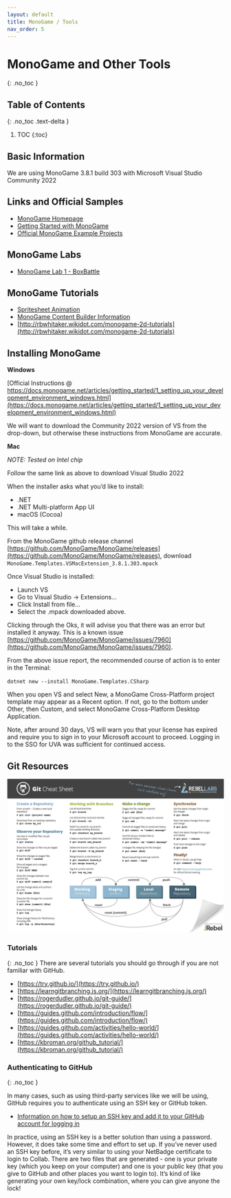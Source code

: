 ```yaml
---
layout: default
title: MonoGame / Tools
nav_order: 5
---
```


# MonoGame and Other Tools
{: .no_toc }

## Table of Contents
{: .no_toc .text-delta }

1. TOC
{:toc}

## Basic Information

We are using MonoGame 3.8.1 build 303 with Microsoft Visual Studio Community 2022

## Links and Official Samples

* [MonoGame Homepage](https://www.monogame.net/)
* [Getting Started with MonoGame](https://docs.monogame.net/articles/getting_started/0_getting_started.html)
* [Official MonoGame Example Projects](https://github.com/MonoGame/MonoGame.Samples)

## MonoGame Labs

* [MonoGame Lab 1 - BoxBattle](https://docs.google.com/document/d/1_FJr9w4_pNbO0EDbcuHplrzEjYAJ59EA1NznisrcDIM/edit?usp=sharing)

## MonoGame Tutorials

* [Spritesheet Animation](https://www.industrian.net/tutorials/using-sprite-sheets/)
* [MonoGame Content Builder Information](https://docs.monogame.net/articles/tools/mgcb_editor.html)
* [http://rbwhitaker.wikidot.com/monogame-2d-tutorials](http://rbwhitaker.wikidot.com/monogame-2d-tutorials)
## Installing MonoGame

__Windows__ 

[Official Instructions @ https://docs.monogame.net/articles/getting_started/1_setting_up_your_development_environment_windows.html](https://docs.monogame.net/articles/getting_started/1_setting_up_your_development_environment_windows.html)

We will want to download the Community 2022 version of VS from the drop-down, but otherwise these instructions from MonoGame are accurate.

__Mac__

_NOTE: Tested on Intel chip_

Follow the same link as above to download Visual Studio 2022

When the installer asks what you’d like to install:

* .NET 
* .NET Multi-platform App UI 
* macOS (Cocoa)

This will take a while.

From the MonoGame github release channel [https://github.com/MonoGame/MonoGame/releases](https://github.com/MonoGame/MonoGame/releases), download `MonoGame.Templates.VSMacExtension_3.8.1.303.mpack`

Once Visual Studio is installed:

* Launch VS
* Go to Visual Studio -> Extensions…
* Click Install from file…
* Select the .mpack downloaded above. 

Clicking through the Oks, it will advise you that there was an error but installed it anyway. This is a known issue [https://github.com/MonoGame/MonoGame/issues/7960](https://github.com/MonoGame/MonoGame/issues/7960).

From the above issue report, the recommended course of action is to enter in the Terminal:

`dotnet new --install MonoGame.Templates.CSharp`

When you open VS and select New, a MonoGame Cross-Platform project template may appear as a Recent option. If not, go to the bottom under Other, then Custom, and select MonoGame Cross-Platform Desktop Application.

Note, after around 30 days, VS will warn you that your license has expired and require you to sign in to your Microsoft account to proceed. Logging in to the SSO for UVA was sufficient for continued access. 

## Git Resources
![Git Cheat Sheet](/assets/images/git-cheat-sheet.png?raw=true "Git Cheat Sheet")

### Tutorials
{: .no_toc }
There are several tutorials you should go through if you are not familiar with GitHub. 

* [https://try.github.io/](https://try.github.io/)
* [https://learngitbranching.js.org/](https://learngitbranching.js.org/)
* [https://rogerdudler.github.io/git-guide/](https://rogerdudler.github.io/git-guide/)
* [https://guides.github.com/introduction/flow/](https://guides.github.com/introduction/flow/)
* [https://guides.github.com/activities/hello-world/](https://guides.github.com/activities/hello-world/)
* [https://kbroman.org/github_tutorial/](https://kbroman.org/github_tutorial/)

### Authenticating to GitHub
{: .no_toc }

In many cases, such as using third-party services like we will be using, GitHub requires you to authenticate using an SSH key or GitHub token.  

* [Information on how to setup an SSH key and add it to your GitHub account for logging in](https://docs.github.com/en/github/authenticating-to-github/connecting-to-github-with-ssh/generating-a-new-ssh-key-and-adding-it-to-the-ssh-agent)

In practice, using an SSH key is a better solution than using a password.  However, it does take some time and effort to set up.  If you’ve never used an SSH key before, it’s very similar to using your NetBadge certificate to login to Collab.  There are two files that are generated - one is your private key (which you keep on your computer) and one is your public key (that you give to GitHub and other places you want to login to).  It’s kind of like generating your own key/lock combination, where you can give anyone the lock!
